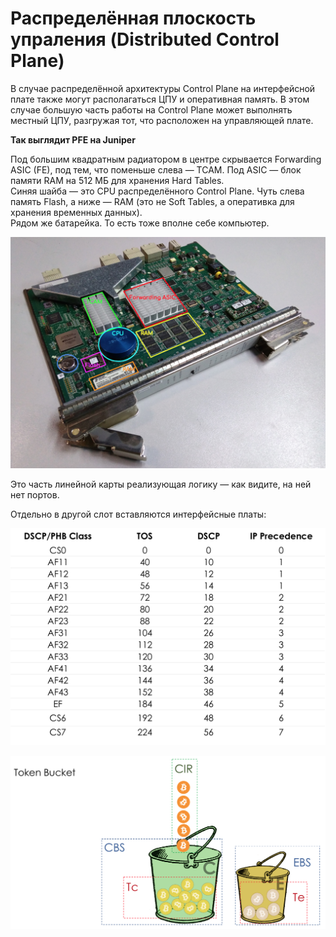 # Распределённая плоскость упраления \(Distributed Control Plane\)

В случае распределённой архитектуры Control Plane на интерфейсной плате также могут располагаться ЦПУ и оперативная память. В этом случае большую часть работы на Control Plane может выполнять местный ЦПУ, разгружая тот, что расположен на управляющей плате.

**Так выглядит PFE на Juniper**

Под большим квадратным радиатором в центре скрывается Forwarding ASIC \(FE\), под тем, что поменьше слева — TCAM. Под ASIC — блок памяти RAM на 512 МБ для хранения Hard Tables.  
Синяя шайба — это CPU распределённого Control Plane. Чуть слева память Flash, а ниже — RAM \(это не Soft Tables, а оперативка для хранения временных данных\).  
Рядом же батарейка. То есть тоже вполне себе компьютер.

![](../../../.gitbook/assets/image%20%2812%29.png)

Это часть линейной карты реализующая логику — как видите, на ней нет портов.

Отдельно в другой слот вставляются интерфейсные платы:

![](../../../.gitbook/assets/image%20%28169%29.png)

![](../../../.gitbook/assets/image%20%2861%29.png)


